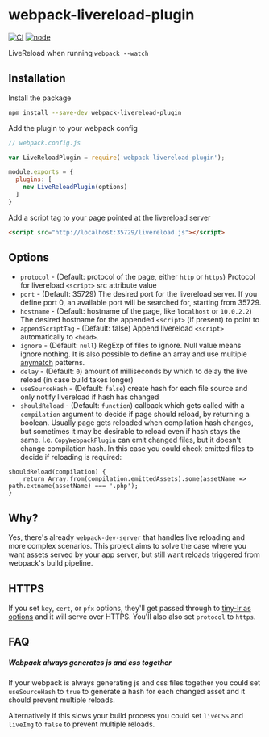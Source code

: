 # webpack-livereload-plugin

[![CI][ci]][ci-url]
[![node][node]][node-url]

LiveReload when running `webpack --watch`

## Installation

Install the package

```sh
npm install --save-dev webpack-livereload-plugin
```

Add the plugin to your webpack config

```js
// webpack.config.js

var LiveReloadPlugin = require('webpack-livereload-plugin');

module.exports = {
  plugins: [
    new LiveReloadPlugin(options)
  ]
}
```

Add a script tag to your page pointed at the livereload server

```html
<script src="http://localhost:35729/livereload.js"></script>
```


## Options

- `protocol` - (Default: protocol of the page, either `http` or `https`) Protocol for livereload `<script>` src attribute value
- `port` - (Default: 35729) The desired port for the livereload server. If you define port 0, an available port will be searched for, starting from 35729.
- `hostname` - (Default: hostname of the page, like `localhost` or `10.0.2.2`) The desired hostname for the appended
               `<script>` (if present) to point to
- `appendScriptTag` - (Default: false) Append livereload `<script>`
                   automatically to `<head>`.
- `ignore` - (Default: `null`) RegExp of files to ignore. Null value means
  ignore nothing. It is also possible to define an array and use multiple [anymatch](https://github.com/micromatch/anymatch) patterns.
- `delay` - (Default: `0`) amount of milliseconds by which to delay the live reload (in case build takes longer)
- `useSourceHash` - (Default: `false`) create hash for each file source and only notify livereload if hash has changed
- `shouldReload` - (Default: `function`) callback which gets called with a `compilation` argument to decide if page should reload, by returning a boolean. Usually page gets reloaded when compilation hash changes, but sometimes it may be desirable to reload even if hash stays the same. I.e. `CopyWebpackPlugin` can emit changed files, but it doesn't change compilation hash. In this case you could check emitted files to decide if reloading is required:

```
shouldReload(compilation) {
    return Array.from(compilation.emittedAssets).some(assetName => path.extname(assetName) === '.php');
}
```

## Why?

Yes, there's already `webpack-dev-server` that handles live reloading
and more complex scenarios. This project aims to solve the case where
you want assets served by your app server, but still want reloads
triggered from webpack's build pipeline.

## HTTPS

If you set `key`, `cert`, or `pfx` options, they'll get passed through to
[tiny-lr as options](https://github.com/mklabs/tiny-lr#options) and it will
serve over HTTPS. You'll also also set `protocol` to `https`.

## FAQ

##### Webpack always generates js and css together

If your webpack is always generating js and css files together you could set 
`useSourceHash` to `true` to generate a hash for each changed asset and it 
should prevent multiple reloads. 

Alternatively if this slows your build process you could set `liveCSS` 
and `liveImg` to `false` to prevent multiple reloads.


[node]: https://img.shields.io/node/v/webpack-livereload-plugin.svg
[node-url]: https://nodejs.org
[ci]: https://github.com/statianzo/webpack-livereload-plugin/actions/workflows/ci.yml/badge.svg?branch=master
[ci-url]: https://github.com/statianzo/webpack-livereload-plugin/actions/workflows/ci.yml
